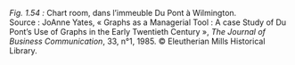 *Fig. 1.54 :* Chart room, dans l’immeuble Du Pont à Wilmington.  
Source : JoAnne Yates, « Graphs as a Managerial Tool : A case Study of Du Pont’s Use of Graphs in the Early Twentieth Century », *The Journal of Business Communication*, 33, n°1, 1985. © Eleutherian Mills Historical Library.